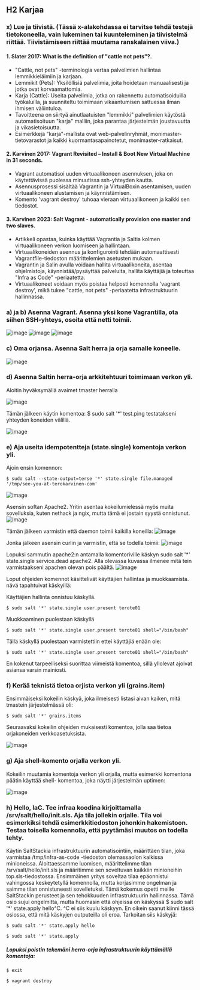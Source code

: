 ## H2 Karjaa 

### x) Lue ja tiivistä. (Tässä x-alakohdassa ei tarvitse tehdä testejä tietokoneella, vain lukeminen tai kuunteleminen ja tiivistelmä riittää. Tiivistämiseen riittää muutama ranskalainen viiva.)

#### 1. Slater 2017: What is the definition of "cattle not pets"?. 
- "Cattle, not pets" -terminologia vertaa palvelimien hallintaa lemmikkieläimiin ja karjaan.
- Lemmikit (Pets): Yksilöllisiä palvelimia, joita hoidetaan manuaalisesti ja jotka ovat korvaamattomia.
- Karja (Cattle): Useita palvelimia, jotka on rakennettu automatisoiduilla työkaluilla, ja suunniteltu toimimaan vikaantumisen sattuessa ilman ihmisen väliintuloa.
- Tavoitteena on siirtyä ainutlaatuisten "lemmikki" palvelimien käytöstä automatisoituun "karja" malliin, joka parantaa järjestelmän joustavuutta ja vikasietoisuutta.
- Esimerkkejä "karja"-mallista ovat web-palvelinryhmät, monimaster-tietovarastot ja kaikki kuormantasapainotetut, monimaster-ratkaisut.

#### 2. Karvinen 2017: Vagrant Revisited – Install & Boot New Virtual Machine in 31 seconds.
- Vagrant automatisoi uuden virtuaalikoneen asennuksen, joka on käytettävissä puolessa minuutissa ssh-yhteyden kautta.
- Asennusprosessi sisältää Vagrantin ja VirtualBoxin asentamisen, uuden virtuaalikoneen alustamisen ja käynnistämisen.
- Komento 'vagrant destroy' tuhoaa vieraan virtuaalikoneen ja kaikki sen tiedostot.

#### 3. Karvinen 2023: Salt Vagrant - automatically provision one master and two slaves.
- Artikkeli opastaa, kuinka käyttää Vagrantia ja Saltia kolmen virtuaalikoneen verkon luomiseen ja hallintaan.
- Virtuaalikoneiden asennus ja konfigurointi tehdään automaattisesti Vagrantfile-tiedoston määrittelemien asetusten mukaan.
- Vagrantin ja Salin avulla voidaan hallita virtuaalikoneita, asentaa ohjelmistoja, käynnistää/pysäyttää palveluita, hallita käyttäjiä ja toteuttaa "Infra as Code" -periaatetta.
- Virtuaalikoneet voidaan myös poistaa helposti komennolla 'vagrant destroy', mikä tukee "cattle, not pets" -periaatetta infrastruktuurin hallinnassa.

### a) ja b) Asenna Vagrant. Asenna yksi kone Vagrantilla, ota siihen SSH-yhteys, osoita että netti toimii.
![image](https://github.com/vilikaihola/Palvelinten-hallinta/assets/148875596/cc00c6e2-27dc-45fd-b87b-94f687933478)
![image](https://github.com/vilikaihola/Palvelinten-hallinta/assets/148875596/31cde458-9eb4-488a-aa15-fc4cb941702c)
![image](https://github.com/vilikaihola/Palvelinten-hallinta/assets/148875596/1ee617a9-ca95-42b7-aa48-d9215e0d8c79)

### c) Oma orjansa. Asenna Salt herra ja orja samalle koneelle.

![image](https://github.com/vilikaihola/Palvelinten-hallinta/assets/148875596/e33a31e6-edd4-4e44-8f81-12dc609e6e88)

### d) Asenna Saltin herra-orja arkkitehtuuri toimimaan verkon yli.

  Aloitin hyväksymällä avaimet tmaster herralla
  
  ![image](https://github.com/vilikaihola/Palvelinten-hallinta/assets/148875596/e9af9842-26b4-453d-919a-1c2e70fa5dcb)

Tämän jälkeen  käytin komentoa: $ sudo salt '*' test.ping testatakseni yhteyden koneiden välillä. 

![image](https://github.com/vilikaihola/Palvelinten-hallinta/assets/148875596/25d8b90b-be60-4347-852d-b4bb74667a83)

### e) Aja useita idempotentteja (state.single) komentoja verkon yli.

Ajoin ensin komennon:
    
    $ sudo salt --state-output=terse '*' state.single file.managed '/tmp/see-you-at-terokarvinen-com' 

![image](https://github.com/vilikaihola/Palvelinten-hallinta/assets/148875596/33a866ed-ba71-462b-88fe-0a29d58a4461)

Asensin softan Apache2. Yritin asentaa kokeilumielessä myös muita sovelluksia, kuten nethack ja ngix, mutta tämä ei jostain syystä onnistunut.
![image](https://github.com/vilikaihola/Palvelinten-hallinta/assets/148875596/8ea0b3a0-0c33-4c0b-a1d7-65947413c6ed)

Tämän jälkeen varmistin että daemon toimii kaikilla koneilla:
![image](https://github.com/vilikaihola/Palvelinten-hallinta/assets/148875596/aba43c2a-2253-4592-84ee-da716dc04131)

Jonka jälkeen asensin curlin ja varmistin, että se todella toimii:
![image](https://github.com/vilikaihola/Palvelinten-hallinta/assets/148875596/8ed68114-2298-499f-9108-53de297fd0c2)

 Lopuksi sammutin apache2:n antamalla komentoriville käskyn  sudo salt '*' state.single service.dead apache2. Alla olevassa kuvassa ilmenee mitä tein varmistaakseni apachen olevan pois päältä.
![image](https://github.com/vilikaihola/Palvelinten-hallinta/assets/148875596/954b7d66-0423-467d-b9a4-23973c7edd36)

Loput ohjeiden komennot käsittelivät käyttäjien hallintaa ja muokkaamista. nävä tapahtuivat käskyillä:

Käyttäjien hallinta onnistuu käskyllä.

    $ sudo salt '*' state.single user.present terote01

Muokkaaminen puolestaan käskyllä

    $ sudo salt '*' state.single user.present terote01 shell="/bin/bash"

Tällä käskyllä puolestaan varmistettiin ettei käyttäjiä enään ole:

    $ sudo salt '*' state.single user.present terote01 shell="/bin/bash"

En kokenut tarpeelliseksi suorittaa viimeistä komentoa, sillä yllolevat ajoivat asiansa varsin mainiosti.

### f) Kerää teknistä tietoa orjista verkon yli (grains.item)

Ensimmäiseksi kokeilin käskyä, joka ilmeisesti listasi aivan kaiken, mitä tmastein järjestelmässä oli: 

    $ sudo salt '*' grains.items

Seuraavaksi kokeilin ohjeiden mukaisesti komentoa, jolla saa tietoa orjakoneiden verkkoasetuksista.

![image](https://github.com/vilikaihola/Palvelinten-hallinta/assets/148875596/d010829b-d4b4-4745-b25a-d9c4d294c170)

### g)  Aja shell-komento orjalla verkon yli.

Kokeilin muutamia komentoja verkon yli orjalla, mutta esimerkki komentona päätin käyttää shell- komentoa, joka näytti järjestelmän uptimen:

![image](https://github.com/vilikaihola/Palvelinten-hallinta/assets/148875596/ae3263f2-2c6f-4cb7-8624-c4d1bc8bc5e5)

### h) Hello, IaC. Tee infraa koodina kirjoittamalla /srv/salt/hello/init.sls. Aja tila jollekin orjalle. Tila voi esimerkiksi tehdä esimerkkitiedoston johonkin hakemistoon. Testaa toisella komennolla, että pyytämäsi muutos on todella tehty.

Käytin SaltStackia infrastruktuurin automatisointiin, määrittäen tilan, joka varmistaa /tmp/infra-as-code -tiedoston olemassaolon kaikissa minioneissa. Aloittaessamme luomisen, määrittelimme tilan /srv/salt/hello/init.sls ja määritimme sen soveltuvan kaikkiin minioneihin top.sls-tiedostossa. Ensimmäinen yritys soveltaa tilaa epäonnistui vahingossa keskeytetyllä komennolla, mutta korjasimme ongelman ja saimme tilan onnistuneesti sovelletuksi. Tämä kokemus opetti meille SaltStackin perusteet ja sen tehokkuuden infrastruktuurin hallinnassa. Tämä osio sujui ongelmitta, mutta huomasin että ohjeissa on käskyssä $ sudo salt '*' state.apply hello^C. ^C ei siis kuulu käskyyn.
En oikein saanut kiinni tässä osiossa, että mitä käskyjen outputeilla oli eroa. Tarkoitan siis käskyjä:

    $ sudo salt '*' state.apply hello

    $ sudo salt '*' state.apply


##### Lopuksi poistin tekemäni herra-orja infrastruktuurin käyttämällä komentoja:

    $ exit

    $ vagrant destroy
